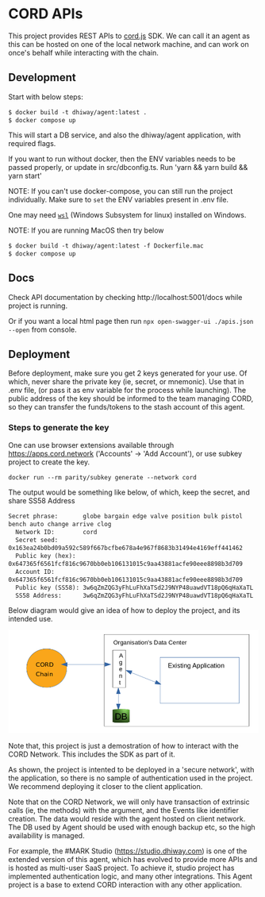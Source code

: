 # CORD APIs

This project provides REST APIs to [cord.js](https://github.com/dhiway/cord.js) SDK. We can call it an agent as this can be hosted on one of the local network machine, and can work on once's behalf while interacting with the chain.

## Development

Start with below steps:

```
$ docker build -t dhiway/agent:latest .
$ docker compose up
```

This will start a DB service, and also the dhiway/agent application, with required flags.

If you want to run without docker, then the ENV variables needs to be passed properly, or update in src/dbconfig.ts. Run 'yarn && yarn build && yarn start'

NOTE: If you can't use docker-compose, you can still run the project individually. Make sure to `set` the ENV variables present in .env file.

One may need [`wsl`](https://docs.microsoft.com/en-us/windows/wsl/about) (Windows Subsystem for linux) installed on Windows.

NOTE: If you are running MacOS then try below

```
$ docker build -t dhiway/agent:latest -f Dockerfile.mac
$ docker compose up
```


## Docs

Check API documentation by checking http://localhost:5001/docs while project is running.

Or if you want a local html page then run `npx open-swagger-ui ./apis.json --open` from console.

## Deployment

Before deployment, make sure you get 2 keys generated for your use. Of which, never share the private key (ie, secret, or mnemonic). Use that in .env file, (or pass it as env variable for the process while launching). The public address of the key should be informed to the team managing CORD, so they can transfer the funds/tokens to the stash account of this agent.

### Steps to generate the key

One can use browser extensions available through https://apps.cord.network ('Accounts' -> 'Add Account'), or use subkey project to create the key.

```
docker run --rm parity/subkey generate --network cord
```

The output would be something like below, of which, keep the secret, and share SS58 Address

```
Secret phrase:       globe bargain edge valve position bulk pistol bench auto change arrive clog
  Network ID:        cord
  Secret seed:       0x163ea24b0bd09a592c589f667bcfbe678a4e967f8683b31494e4169eff441462
  Public key (hex):  0x647365f6561fcf816c9670bb0eb106131015c9aa43881acfe90eee8898b3d709
  Account ID:        0x647365f6561fcf816c9670bb0eb106131015c9aa43881acfe90eee8898b3d709
  Public key (SS58): 3w6qZmZQG3yFhLuFhXaTSd2J9NYP48uawdVT18pQ6qHaXaTL
  SS58 Address:      3w6qZmZQG3yFhLuFhXaTSd2J9NYP48uawdVT18pQ6qHaXaTL
```

Below diagram would give an idea of how to deploy the project, and its intended use.

![Agent](./docs/CORD_Agent_Diagram.png)


Note that, this project is just a demostration of how to interact with the CORD Network. This includes the SDK as part of it.

As shown, the project is intented to be deployed in a 'secure network', with the application, so there is no sample of authentication used in the project. We recommend deploying it closer to the client application.

Note that on the CORD Network, we will only have transaction of extrinsic calls (ie, the methods) with the argument, and the Events like identifier creation. The data would reside with the agent hosted on client network. The DB used by Agent should be used with enough backup etc, so the high availability is managed.


For example, the #MARK Studio (https://studio.dhiway.com) is one of the extended version of this agent, which has evolved to provide more APIs and is hosted as multi-user SaaS project. To achieve it, studio project has implemented authentication logic, and many other integrations. This Agent project is a base to extend CORD interaction with any other application.

